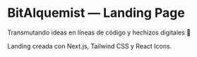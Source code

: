 # BitAlquemist — Landing Page

Transmutando ideas en líneas de código y hechizos digitales 🧪

Landing creada con Next.js, Tailwind CSS y React Icons.